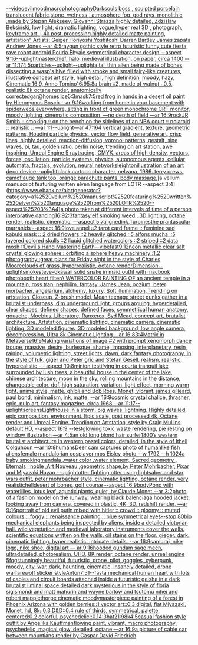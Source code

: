 [](https://www.ebank.nz/aiartgenerator?category=)[--video](https://www.ebank.nz/aiartgenerator?category=--video)[evil](https://www.ebank.nz/aiartgenerator?category=evil)[mood](https://www.ebank.nz/aiartgenerator?category=mood)[macrophotography](https://www.ebank.nz/aiartgenerator?category=macrophotography)[Darksouls boss , sculpted porcelain translucent fabric,stone, wetness , atmosphere fog, god rays, monolithic ,made by Stepan Alekseev, Giovanni Strazza,highly detailed, Zdzisław Beksiński, low light, dramatic lighting, vogue,hyper real 3D , photograph, keyframe art, | 4k post-processing highly detailed matte painting, artstation" Artists: Geiger Horiyoshi Yoshitoshi Darren Bartley James zapata Andrew Jones --ar 4:5](https://www.ebank.nz/aiartgenerator?category=Darksouls%2520boss%2520%2C%2520sculpted%2520porcelain%2520translucent%2520fabric%2Cstone%2C%2520wetness%2520%2C%2520atmosphere%2520fog%2C%2520god%2520rays%2C%2520monolithic%2520%2Cmade%2520by%2520Stepan%2520Alekseev%2C%2520Giovanni%2520Strazza%2Chighly%2520detailed%2C%2520Zdzis%C5%82aw%2520Beksi%C5%84ski%2C%2520low%2520light%2C%2520dramatic%2520lighting%2C%2520vogue%2Chyper%2520real%25203D%2520%2C%2520photograph%2C%2520keyframe%2520art%2C%2520%7C%25204k%2520post-processing%2520highly%2520detailed%2520matte%2520painting%2C%2520artstation%22%2520Artists%3A%2520Geiger%2520Horiyoshi%2520Yoshitoshi%2520Darren%2520Bartley%2520James%2520zapata%2520Andrew%2520Jones%2520--ar%25204%3A5)[raygun gothic style retro futuristic funny cute fiesta rave robot android Pouria Ehyaie symmetrical character design --aspect 9:16](https://www.ebank.nz/aiartgenerator?category=raygun%2520gothic%2520style%2520retro%2520futuristic%2520funny%2520cute%2520fiesta%2520rave%2520robot%2520android%2520Pouria%2520Ehyaie%2520symmetrical%2520character%2520design%2520--aspect%25209%3A16)[--uplight](https://www.ebank.nz/aiartgenerator?category=--uplight)[masterchief, halo, medieval illustration, on paper, circa 1400 --ar 11:17](https://www.ebank.nz/aiartgenerator?category=masterchief%2C%2520halo%2C%2520medieval%2520illustration%2C%2520on%2520paper%2C%2520circa%25201400%2520--ar%252011%3A17)[4:5](https://www.ebank.nz/aiartgenerator?category=4%3A5)[particles](https://www.ebank.nz/aiartgenerator?category=particles)[--uplight](https://www.ebank.nz/aiartgenerator?category=--uplight)[--uplight](https://www.ebank.nz/aiartgenerator?category=--uplight)[a tall thin alien being made of bones dissecting a wasp's hive filled with smoke and small fairy-like creatures, illustrative concept art style, high detail, high definition, moody, hazy, Cinematic 16:9, Anno Tomino](https://www.ebank.nz/aiartgenerator?category=a%2520tall%2520thin%2520alien%2520being%2520made%2520of%2520bones%2520dissecting%2520a%2520wasp%27s%2520hive%2520filled%2520with%2520smoke%2520and%2520small%2520fairy-like%2520creatures%2C%2520illustrative%2520concept%2520art%2520style%2C%2520high%2520detail%2C%2520high%2520definition%2C%2520moody%2C%2520hazy%2C%2520Cinematic%252016%3A9%2C%2520Anno%2520Tomino)[16:9](https://www.ebank.nz/aiartgenerator?category=16%3A9)[5:8](https://www.ebank.nz/aiartgenerator?category=5%3A8)[a brain ::2, made of walnut ::0.5, realistic 8k octane render, anatomically correct](https://www.ebank.nz/aiartgenerator?category=a%2520brain%2520%3A%3A2%2C%2520made%2520of%2520walnut%2520%3A%3A0.5%2C%2520realistic%25208k%2520octane%2520render%2C%2520anatomically%2520correct)[edgar](https://www.ebank.nz/aiartgenerator?category=edgar)[@homeslice](https://www.ebank.nz/aiartgenerator?category=%40homeslice)[5:3](https://www.ebank.nz/aiartgenerator?category=5%3A3)[mask](https://www.ebank.nz/aiartgenerator?category=mask)[7:5](https://www.ebank.nz/aiartgenerator?category=7%3A5)[](https://www.ebank.nz/aiartgenerator?category=)[red frog in hands in a desert oil paint by Hieronymus Bosch --ar 9:16](https://www.ebank.nz/aiartgenerator?category=red%2520frog%2520in%2520hands%2520in%2520a%2520desert%2520oil%2520paint%2520by%2520Hieronymus%2520Bosch%2520--ar%25209%3A16)[working from home in your basement with spiderwebs everywhere, sitting in front of green monochrome CRT monitor, moody lighting, cinematic composition, —no depth of field —ar 16:9](https://www.ebank.nz/aiartgenerator?category=working%2520from%2520home%2520in%2520your%2520basement%2520with%2520spiderwebs%2520everywhere%2C%2520sitting%2520in%2520front%2520of%2520green%2520monochrome%2520CRT%2520monitor%2C%2520moody%2520lighting%2C%2520cinematic%2520composition%2C%2520%E2%80%94no%2520depth%2520of%2520field%2520%E2%80%94ar%252016%3A9)[rock](https://www.ebank.nz/aiartgenerator?category=rock)[JR Smith :: smoking :: on the bench on the sidelines of an NBA court :: polaroid :: realistic :: —ar 1:1](https://www.ebank.nz/aiartgenerator?category=JR%2520Smith%2520%3A%3A%2520smoking%2520%3A%3A%2520on%2520the%2520bench%2520on%2520the%2520sidelines%2520of%2520an%2520NBA%2520court%2520%3A%3A%2520polaroid%2520%3A%3A%2520realistic%2520%3A%3A%2520%E2%80%94ar%25201%3A1)[--uplight](https://www.ebank.nz/aiartgenerator?category=--uplight)[—ar 47:164 vertical gradient, texture, geometric patterns, Houdini particle physics, vector flow field, generative art, crisp lines, highly detailed, reaction-diffusion, voronoi patterns, gestalt, sine waves, pi, tau, golden ratio, perlin noise, trending on art station, awe inspiring, Unreal Engine 5 raytracing, CMYK, areas of high density, vectors, forces, oscillation, particle systems, physics, autonomous agents, cellular automata, fractals, evolution, neural networks](https://www.ebank.nz/aiartgenerator?category=%E2%80%94ar%252047%3A164%2520vertical%2520gradient%2C%2520texture%2C%2520geometric%2520patterns%2C%2520Houdini%2520particle%2520physics%2C%2520vector%2520flow%2520field%2C%2520generative%2520art%2C%2520crisp%2520lines%2C%2520highly%2520detailed%2C%2520reaction-diffusion%2C%2520voronoi%2520patterns%2C%2520gestalt%2C%2520sine%2520waves%2C%2520pi%2C%2520tau%2C%2520golden%2520ratio%2C%2520perlin%2520noise%2C%2520trending%2520on%2520art%2520station%2C%2520awe%2520inspiring%2C%2520Unreal%2520Engine%25205%2520raytracing%2C%2520CMYK%2C%2520areas%2520of%2520high%2520density%2C%2520vectors%2C%2520forces%2C%2520oscillation%2C%2520particle%2520systems%2C%2520physics%2C%2520autonomous%2520agents%2C%2520cellular%2520automata%2C%2520fractals%2C%2520evolution%2C%2520neural%2520networks)[leighton](https://www.ebank.nz/aiartgenerator?category=leighton)[illustration of an art deco device](https://www.ebank.nz/aiartgenerator?category=illustration%2520of%2520an%2520art%2520deco%2520device)[--uplight](https://www.ebank.nz/aiartgenerator?category=--uplight)[black cartoon character, nelvana, 1986. terry crews. camoflauge tank top. orange parachute pants. body massage.](https://www.ebank.nz/aiartgenerator?category=black%2520cartoon%2520character%2C%2520nelvana%2C%25201986.%2520terry%2520crews.%2520camoflauge%2520tank%2520top.%2520orange%2520parachute%2520pants.%2520body%2520massage.)[a vellum manuscript featuring written elven language from LOTR --aspect 3:4](https://www.ebank.nz/aiartgenerator?category=a%2520vellum%2520manuscript%2520featuring%2520written%2520elven%2520language%2520from%2520LOTR%2520--aspect%25203%3A4)[a photo taken at different intervels of time of a person interprative dancing](https://www.ebank.nz/aiartgenerator?category=a%2520photo%2520taken%2520at%2520different%2520intervels%2520of%2520time%2520of%2520a%2520person%2520interprative%2520dancing)[16:9](https://www.ebank.nz/aiartgenerator?category=16%3A9)[2:3](https://www.ebank.nz/aiartgenerator?category=2%3A3)[fantasy elf smoking weed , 3D lighting, octane render, realistic, cinematic, —aspect 5:7](https://www.ebank.nz/aiartgenerator?category=fantasy%2520elf%2520smoking%2520weed%2520%2C%25203D%2520lighting%2C%2520octane%2520render%2C%2520realistic%2C%2520cinematic%2C%2520%E2%80%94aspect%25205%3A7)[aligned](https://www.ebank.nz/aiartgenerator?category=aligned)[ink,](https://www.ebank.nz/aiartgenerator?category=ink%2C)[Turbines](https://www.ebank.nz/aiartgenerator?category=Turbines)[the prantascular marranids --aspect 16:9](https://www.ebank.nz/aiartgenerator?category=the%2520prantascular%2520marranids%2520--aspect%252016%3A9)[love angel ::2 tarot card frame :: feminine sad kabuki mask :: 2 dried flowers ::2 heavily glitched ::5 alfons mucha ::5 layered colored skulls ::2 liquid glitched watercolors ::2 striped ::2 data mosh ::](https://www.ebank.nz/aiartgenerator?category=love%2520angel%2520%3A%3A2%2520tarot%2520card%2520frame%2520%3A%3A%2520feminine%2520sad%2520kabuki%2520mask%2520%3A%3A%25202%2520dried%2520flowers%2520%3A%3A2%2520heavily%2520glitched%2520%3A%3A5%2520alfons%2520mucha%2520%3A%3A5%2520layered%2520colored%2520skulls%2520%3A%3A2%2520liquid%2520glitched%2520watercolors%2520%3A%3A2%2520striped%2520%3A%3A2%2520data%2520mosh%2520%3A%3A)[Devil's Hand Mastering Earth](https://www.ebank.nz/aiartgenerator?category=Devil%27s%2520Hand%2520Mastering%2520Earth)[--vibefast](https://www.ebank.nz/aiartgenerator?category=--vibefast)[9:12](https://www.ebank.nz/aiartgenerator?category=9%3A12)[neon metallic clear salt crystal glowing sphere:: orbiting a sphere heavy machinery::1.2 photography::](https://www.ebank.nz/aiartgenerator?category=neon%2520metallic%2520clear%2520salt%2520crystal%2520glowing%2520sphere%3A%3A%2520orbiting%2520a%2520sphere%2520heavy%2520machinery%3A%3A1.2%2520photography%3A%3A)[great plans for Friday night in the style of Charles Moore](https://www.ebank.nz/aiartgenerator?category=great%2520plans%2520for%2520Friday%2520night%2520in%2520the%2520style%2520of%2520Charles%2520Moore)[clouds of grass, hyperrealistic, octane render](https://www.ebank.nz/aiartgenerator?category=clouds%2520of%2520grass%2C%2520hyperrealistic%2C%2520octane%2520render)[Dimension](https://www.ebank.nz/aiartgenerator?category=Dimension)[--uplight](https://www.ebank.nz/aiartgenerator?category=--uplight)[smoke](https://www.ebank.nz/aiartgenerator?category=smoke)[steve-o](https://www.ebank.nz/aiartgenerator?category=steve-o)[kawaii solid snake in maid outfit with macbook photobooth heart filter](https://www.ebank.nz/aiartgenerator?category=kawaii%2520solid%2520snake%2520in%2520maid%2520outfit%2520with%2520macbook%2520photobooth%2520heart%2520filter)[A WATERCOLOR PAINTING OF an ancient temple in a mountain, ross tran, nephilim, fantasy, James Jean, oozium, peter morbacher, angelarium, alchemy, luxury, Soft illumination, Trending on artstation, Closeup, Z-brush model, Mean teenage street punks gather in a brutalist underpass, dim underground light, groups arguing, hyperdetailed, clear shapes, defined shapes, defined faces, symmetrical human anatomy, gouache, Moebius, Liberatore, Ranxerox, Syd Mead, concept art, brutalist architecture, Artstation, cinematic lighting, cinematic camera, cinematic lighting, 3D modeled figures, 3D modeled background, low angle camera, decompression, Ultra 8k Cinematic Lighting --ar 16:8](https://www.ebank.nz/aiartgenerator?category=A%2520WATERCOLOR%2520PAINTING%2520OF%2520an%2520ancient%2520temple%2520in%2520a%2520mountain%2C%2520ross%2520tran%2C%2520nephilim%2C%2520fantasy%2C%2520James%2520Jean%2C%2520oozium%2C%2520peter%2520morbacher%2C%2520angelarium%2C%2520alchemy%2C%2520luxury%2C%2520Soft%2520illumination%2C%2520Trending%2520on%2520artstation%2C%2520Closeup%2C%2520Z-brush%2520model%2C%2520Mean%2520teenage%2520street%2520punks%2520gather%2520in%2520a%2520brutalist%2520underpass%2C%2520dim%2520underground%2520light%2C%2520groups%2520arguing%2C%2520hyperdetailed%2C%2520clear%2520shapes%2C%2520defined%2520shapes%2C%2520defined%2520faces%2C%2520symmetrical%2520human%2520anatomy%2C%2520gouache%2C%2520Moebius%2C%2520Liberatore%2C%2520Ranxerox%2C%2520Syd%2520Mead%2C%2520concept%2520art%2C%2520brutalist%2520architecture%2C%2520Artstation%2C%2520cinematic%2520lighting%2C%2520cinematic%2520camera%2C%2520cinematic%2520lighting%2C%25203D%2520modeled%2520figures%2C%25203D%2520modeled%2520background%2C%2520low%2520angle%2520camera%2C%2520decompression%2C%2520Ultra%25208k%2520Cinematic%2520Lighting%2520--ar%252016%3A8)[3:4](https://www.ebank.nz/aiartgenerator?category=3%3A4)[Matrix in Metaverse](https://www.ebank.nz/aiartgenerator?category=Matrix%2520in%2520Metaverse)[16:9](https://www.ebank.nz/aiartgenerator?category=16%3A9)[Making variations of image #2 with prompt  xenomorph dance troupe, massive, desire, burlesque, shame, imposing, interplanetary, resin, raining, volumetric lighting, street lights, dawn, dark fantasy photography, in the style of h.R. giger and Peter gric and Stefan Gesell. realism, realistic, hyperealistic - - aspect 10:8](https://www.ebank.nz/aiartgenerator?category=Making%2520variations%2520of%2520image%2520%232%2520with%2520prompt%2520%2520xenomorph%2520dance%2520troupe%2C%2520massive%2C%2520desire%2C%2520burlesque%2C%2520shame%2C%2520imposing%2C%2520interplanetary%2C%2520resin%2C%2520raining%2C%2520volumetric%2520lighting%2C%2520street%2520lights%2C%2520dawn%2C%2520dark%2520fantasy%2520photography%2C%2520in%2520the%2520style%2520of%2520h.R.%2520giger%2520and%2520Peter%2520gric%2520and%2520Stefan%2520Gesell.%2520realism%2C%2520realistic%2C%2520hyperealistic%2520-%2520-%2520aspect%252010%3A8)[minion testifying in court](https://www.ebank.nz/aiartgenerator?category=minion%2520testifying%2520in%2520court)[a tranquil lake surrounded by lush trees, a beautiful house in the center of the lake, chinese architecture, moon in the sky, rolling mountains in the distance, changeable color, dof, high saturation, variation, light effect, morning warm light, anime style, matte, ghibli and Bob Ross, Monet, vibrant, james gilleard, paul bond, minimalism, ink, matte,  --ar 16:9](https://www.ebank.nz/aiartgenerator?category=a%2520tranquil%2520lake%2520surrounded%2520by%2520lush%2520trees%2C%2520a%2520beautiful%2520house%2520in%2520the%2520center%2520of%2520the%2520lake%2C%2520chinese%2520architecture%2C%2520moon%2520in%2520the%2520sky%2C%2520rolling%2520mountains%2520in%2520the%2520distance%2C%2520changeable%2520color%2C%2520dof%2C%2520high%2520saturation%2C%2520variation%2C%2520light%2520effect%2C%2520morning%2520warm%2520light%2C%2520anime%2520style%2C%2520matte%2C%2520ghibli%2520and%2520Bob%2520Ross%2C%2520Monet%2C%2520vibrant%2C%2520james%2520gilleard%2C%2520paul%2520bond%2C%2520minimalism%2C%2520ink%2C%2520matte%2C%2520%2520--ar%252016%3A9)[cosmic crystal chalice, thrasher, epic, pulp art, fantasy magazine, circa 1968 --ar 11:17](https://www.ebank.nz/aiartgenerator?category=cosmic%2520crystal%2520chalice%2C%2520thrasher%2C%2520epic%2C%2520pulp%2520art%2C%2520fantasy%2520magazine%2C%2520circa%25201968%2520--ar%252011%3A17)[--uplight](https://www.ebank.nz/aiartgenerator?category=--uplight)[screens](https://www.ebank.nz/aiartgenerator?category=screens)[Lighthouse in a storm, big waves, lightning. Highly detailed, epic composition, environment. Epic scale, post processed 4k, Octane render and Unreal Engine. Trending on Artstation, style by Craig Mullins, default HD, --aspect 16:9 --test](https://www.ebank.nz/aiartgenerator?category=Lighthouse%2520in%2520a%2520storm%2C%2520big%2520waves%2C%2520lightning.%2520Highly%2520detailed%2C%2520epic%2520composition%2C%2520environment.%2520Epic%2520scale%2C%2520post%2520processed%25204k%2C%2520Octane%2520render%2520and%2520Unreal%2520Engine.%2520Trending%2520on%2520Artstation%2C%2520style%2520by%2520Craig%2520Mullins%2C%2520default%2520HD%2C%2520--aspect%252016%3A9%2520--test)[glowing toxic waste rendering, pie resting on window illustration —ar 4:5](https://www.ebank.nz/aiartgenerator?category=glowing%2520toxic%2520waste%2520rendering%2C%2520pie%2520resting%2520on%2520window%2520illustration%2520%E2%80%94ar%25204%3A5)[an old long blond hair surfer](https://www.ebank.nz/aiartgenerator?category=an%2520old%2520long%2520blond%2520hair%2520surfer)[1800’s western brutalist architecture in western pastel colors, detailed, in the style of Ithell Colquhoun —ar 10:8](https://www.ebank.nz/aiartgenerator?category=1800%E2%80%99s%2520western%2520brutalist%2520architecture%2520in%2520western%2520pastel%2520colors%2C%2520detailed%2C%2520in%2520the%2520style%2520of%2520Ithell%2520Colquhoun%2520%E2%80%94ar%252010%3A8)[humans](https://www.ebank.nz/aiartgenerator?category=humans)[Deer cam captures photo of humanlike fish aliens](https://www.ebank.nz/aiartgenerator?category=Deer%2520cam%2520captures%2520photo%2520of%2520humanlike%2520fish%2520aliens)[female mandalorian cosplayer mos Eisley photo --w 1792 --h 1024](https://www.ebank.nz/aiartgenerator?category=female%2520mandalorian%2520cosplayer%2520mos%2520Eisley%2520photo%2520--w%25201792%2520--h%25201024)[a baby smoking](https://www.ebank.nz/aiartgenerator?category=a%2520baby%2520smoking)[mandala ,water color ,water element, Sacred geometry , Eternals , noble ,Art Nouveau ,geometric shape,by Peter Mohrbacher, Pixar and Miyazaki Hayao --uplight](https://www.ebank.nz/aiartgenerator?category=mandala%2520%2Cwater%2520color%2520%2Cwater%2520element%2C%2520Sacred%2520geometry%2520%2C%2520Eternals%2520%2C%2520noble%2520%2CArt%2520Nouveau%2520%2Cgeometric%2520shape%2Cby%2520Peter%2520Mohrbacher%2C%2520Pixar%2520and%2520Miyazaki%2520Hayao%2520--uplight)[otter fighting otter using lightsaber and star wars outfit, peter mohrbacher style, cinematic lighting, octane render, very realistic](https://www.ebank.nz/aiartgenerator?category=otter%2520fighting%2520otter%2520using%2520lightsaber%2520and%2520star%2520wars%2520outfit%2C%2520peter%2520mohrbacher%2520style%2C%2520cinematic%2520lighting%2C%2520octane%2520render%2C%2520very%2520realistic)[hell](https://www.ebank.nz/aiartgenerator?category=hell)[desert of bones, golf course --aspect 16:9](https://www.ebank.nz/aiartgenerator?category=desert%2520of%2520bones%2C%2520golf%2520course%2520--aspect%252016%3A9)[body](https://www.ebank.nz/aiartgenerator?category=body)[Pond with waterlilies, lotus leaf, aquatic plants, quiet, by Claude Monet --ar 3:2](https://www.ebank.nz/aiartgenerator?category=Pond%2520with%2520waterlilies%2C%2520lotus%2520leaf%2C%2520aquatic%2520plants%2C%2520quiet%2C%2520by%2520Claude%2520Monet%2520--ar%25203%3A2)[photo of a fashion model on the runway, wearing black balenciaga hooded jacket, looking away from camera, covered in plastic, 4K, 3D, redshift render, —ar 9:16](https://www.ebank.nz/aiartgenerator?category=photo%2520of%2520a%2520fashion%2520model%2520on%2520the%2520runway%2C%2520wearing%2520black%2520balenciaga%2520hooded%2520jacket%2C%2520looking%2520away%2520from%2520camera%2C%2520covered%2520in%2520plastic%2C%25204K%2C%25203D%2C%2520redshift%2520render%2C%2520%E2%80%94ar%25209%3A16)[portrait of old evil putin mixed with hitler :: crowd :: gloomy :: muted colours :: foggy :: renaissance painting :: blue symmetrical eyes--stop 80](https://www.ebank.nz/aiartgenerator?category=portrait%2520of%2520old%2520evil%2520putin%2520mixed%2520with%2520hitler%2520%3A%3A%2520crowd%2520%3A%3A%2520gloomy%2520%3A%3A%2520muted%2520colours%2520%3A%3A%2520foggy%2520%3A%3A%2520renaissance%2520painting%2520%3A%3A%2520blue%2520symmetrical%2520eyes--stop%252080)[bio mechanical elephants being inspected by aliens, inside a detailed victorian hall. wild vegetation and medieval laboratory instruments cover the walls. scientific equations written on the walls. oil stains on the floor. gieger. dark. cinematic lighting. hyper realistic. intricate details. --ar 16:9](https://www.ebank.nz/aiartgenerator?category=bio%2520mechanical%2520elephants%2520being%2520inspected%2520by%2520aliens%2C%2520inside%2520a%2520detailed%2520victorian%2520hall.%2520wild%2520vegetation%2520and%2520medieval%2520laboratory%2520instruments%2520cover%2520the%2520walls.%2520scientific%2520equations%2520written%2520on%2520the%2520walls.%2520oil%2520stains%2520on%2520the%2520floor.%2520gieger.%2520dark.%2520cinematic%2520lighting.%2520hyper%2520realistic.%2520intricate%2520details.%2520--ar%252016%3A9)[samurai, nike logo, nike shoe, digital art — ar 9:16](https://www.ebank.nz/aiartgenerator?category=samurai%2C%2520nike%2520logo%2C%2520nike%2520shoe%2C%2520digital%2520art%2520%E2%80%94%2520ar%25209%3A16)[hooded gundam sage mech, ultradetailed, photorealism, UHD, 8K render, octane render, unreal engine 5](https://www.ebank.nz/aiartgenerator?category=hooded%2520gundam%2520sage%2520mech%2C%2520ultradetailed%2C%2520photorealism%2C%2520UHD%2C%25208K%2520render%2C%2520octane%2520render%2C%2520unreal%2520engine%25205)[fog](https://www.ebank.nz/aiartgenerator?category=fog)[stunningly beautiful, futuristic, drone, pilot, goggles, cyberpunk, moody, city, war, dark, haunting, cinematic, insanely detailed, drone warfare](https://www.ebank.nz/aiartgenerator?category=stunningly%2520beautiful%2C%2520futuristic%2C%2520drone%2C%2520pilot%2C%2520goggles%2C%2520cyberpunk%2C%2520moody%2C%2520city%2C%2520war%2C%2520dark%2C%2520haunting%2C%2520cinematic%2C%2520insanely%2520detailed%2C%2520drone%2520warfare)[wolf sticker style](https://www.ebank.nz/aiartgenerator?category=wolf%2520sticker%2520style)[Anton](https://www.ebank.nz/aiartgenerator?category=Anton)[7:5](https://www.ebank.nz/aiartgenerator?category=7%3A5)[1](https://www.ebank.nz/aiartgenerator?category=1)[--fast](https://www.ebank.nz/aiartgenerator?category=--fast)[a mechanical human heart with lots of cables and circuit boards attached inside a futuristic geisha in a dark brutalist liminal space detailed dark mysterious in the style of floria sigismondi and matt mahurin and wayne barlow and tsutomu nihei and robert mapplethorpe cinematic moody](https://www.ebank.nz/aiartgenerator?category=a%2520mechanical%2520human%2520heart%2520with%2520lots%2520of%2520cables%2520and%2520circuit%2520boards%2520attached%2520inside%2520a%2520futuristic%2520geisha%2520in%2520a%2520dark%2520brutalist%2520liminal%2520space%2520detailed%2520dark%2520mysterious%2520in%2520the%2520style%2520of%2520floria%2520sigismondi%2520and%2520matt%2520mahurin%2520and%2520wayne%2520barlow%2520and%2520tsutomu%2520nihei%2520and%2520robert%2520mapplethorpe%2520cinematic%2520moody)[masterpiece painting of a forest in Phoenix Arizona with golden berries::1 vector art::0.3 digital, flat Miyazaki, Monet, hd, 8k::0.3 D&D::0.4 rule of thirds, symmetrical, palette, centered:0.2 colorful, psychedelic::0.1](https://www.ebank.nz/aiartgenerator?category=masterpiece%2520painting%2520of%2520a%2520forest%2520in%2520Phoenix%2520Arizona%2520with%2520golden%2520berries%3A%3A1%2520vector%2520art%3A%3A0.3%2520digital%2C%2520flat%2520Miyazaki%2C%2520Monet%2C%2520hd%2C%25208k%3A%3A0.3%2520D%26D%3A%3A0.4%2520rule%2520of%2520thirds%2C%2520symmetrical%2C%2520palette%2C%2520centered%3A0.2%2520colorful%2C%2520psychedelic%3A%3A0.1)[4:3](https://www.ebank.nz/aiartgenerator?category=4%3A3)[hat](https://www.ebank.nz/aiartgenerator?category=hat)[21:9](https://www.ebank.nz/aiartgenerator?category=21%3A9)[8k](https://www.ebank.nz/aiartgenerator?category=8k)[4:5](https://www.ebank.nz/aiartgenerator?category=4%3A5)[casual fashion style outfit by Angelika Kauffman](https://www.ebank.nz/aiartgenerator?category=casual%2520fashion%2520style%2520outfit%2520by%2520Angelika%2520Kauffman)[flowing paint, vibrant, macro photography, psychedelic, magical glow, detailed, octane —ar 16:9](https://www.ebank.nz/aiartgenerator?category=flowing%2520paint%2C%2520vibrant%2C%2520macro%2520photography%2C%2520psychedelic%2C%2520magical%2520glow%2C%2520detailed%2C%2520octane%2520%E2%80%94ar%252016%3A9)[a picture of cable car between mountians render by Caspar David Friedrich](https://www.ebank.nz/aiartgenerator?category=a%2520picture%2520of%2520cable%2520car%2520between%2520mountians%2520render%2520by%2520Caspar%2520David%2520Friedrich)